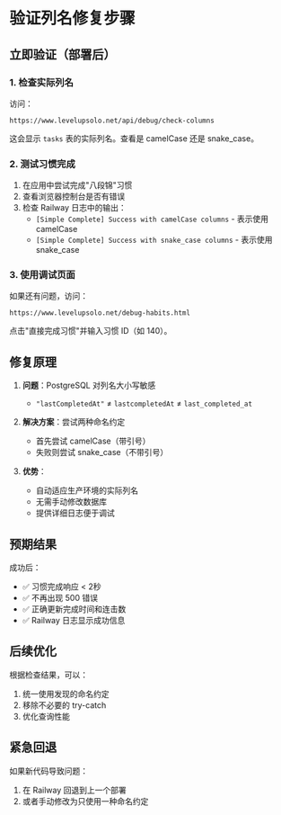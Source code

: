 # 验证列名修复步骤

## 立即验证（部署后）

### 1. 检查实际列名
访问：
```
https://www.levelupsolo.net/api/debug/check-columns
```

这会显示 `tasks` 表的实际列名。查看是 camelCase 还是 snake_case。

### 2. 测试习惯完成
1. 在应用中尝试完成"八段锦"习惯
2. 查看浏览器控制台是否有错误
3. 检查 Railway 日志中的输出：
   - `[Simple Complete] Success with camelCase columns` - 表示使用 camelCase
   - `[Simple Complete] Success with snake_case columns` - 表示使用 snake_case

### 3. 使用调试页面
如果还有问题，访问：
```
https://www.levelupsolo.net/debug-habits.html
```

点击"直接完成习惯"并输入习惯 ID（如 140）。

## 修复原理

1. **问题**：PostgreSQL 对列名大小写敏感
   - `"lastCompletedAt"` ≠ `lastcompletedAt` ≠ `last_completed_at`

2. **解决方案**：尝试两种命名约定
   - 首先尝试 camelCase（带引号）
   - 失败则尝试 snake_case（不带引号）

3. **优势**：
   - 自动适应生产环境的实际列名
   - 无需手动修改数据库
   - 提供详细日志便于调试

## 预期结果

成功后：
- ✅ 习惯完成响应 < 2秒
- ✅ 不再出现 500 错误
- ✅ 正确更新完成时间和连击数
- ✅ Railway 日志显示成功信息

## 后续优化

根据检查结果，可以：
1. 统一使用发现的命名约定
2. 移除不必要的 try-catch
3. 优化查询性能

## 紧急回退

如果新代码导致问题：
1. 在 Railway 回退到上一个部署
2. 或者手动修改为只使用一种命名约定